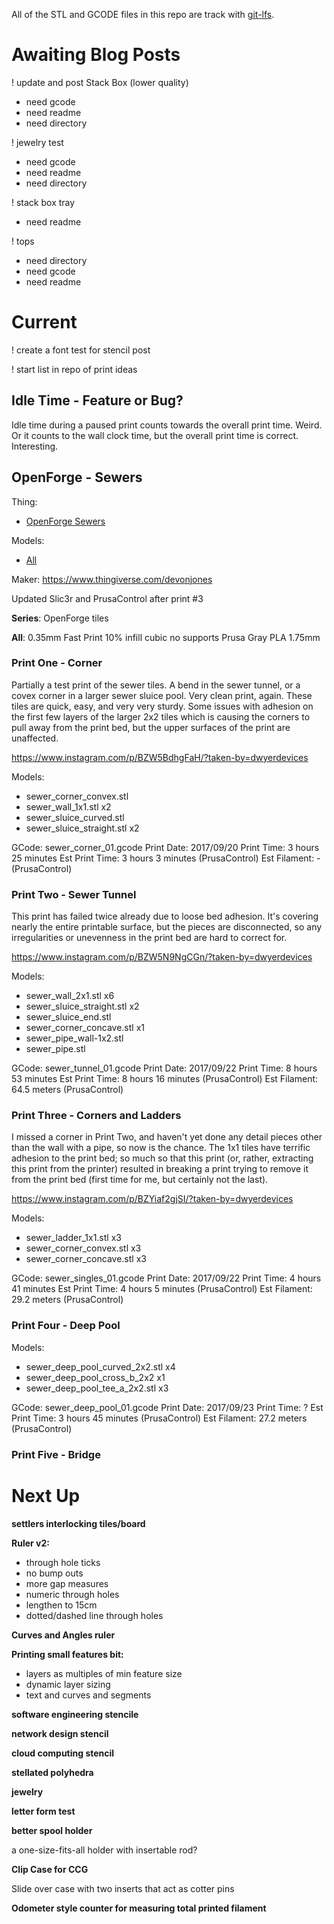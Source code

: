 All of the STL and GCODE files in this repo are track with [git-lfs](https://git-lfs.github.com).

# Awaiting Blog Posts

! update and post Stack Box (lower quality) 
 - need gcode
 - need readme
 - need directory


! jewelry test
 - need gcode
 - need readme
 - need directory
 
! stack box tray
 - need readme
 
! tops
 - need directory
 - need gcode
 - need readme


# Current

! create a font test for stencil post

! start list in repo of print ideas


## Idle Time - Feature or Bug? 

Idle time during a paused print counts towards the overall print time. Weird. Or it counts to the wall clock time, but the
overall print time is correct. Interesting.


## OpenForge - Sewers

Thing: 

 - [OpenForge Sewers](https://www.thingiverse.com/thing:922445)

 
Models: 

 - [All](https://www.thingiverse.com/thing:922445/zip)
 
Maker: https://www.thingiverse.com/devonjones


Updated Slic3r and PrusaControl after print #3

**Series**: OpenForge tiles

**All**:
0.35mm Fast Print
10% infill cubic
no supports
Prusa Gray PLA 1.75mm

### Print One - Corner

Partially a test print of the sewer tiles. A bend in the sewer tunnel, or a covex
corner in a larger sewer sluice pool. Very clean print, again. These tiles are quick,
easy, and very very sturdy. Some issues with adhesion on the first few layers of the
larger 2x2 tiles which is causing the corners to pull away from the print bed, but the
upper surfaces of the print are unaffected.

https://www.instagram.com/p/BZW5BdhgFaH/?taken-by=dwyerdevices

Models: 

 - sewer_corner_convex.stl
 - sewer_wall_1x1.stl x2
 - sewer_sluice_curved.stl
 - sewer_sluice_straight.stl x2

GCode: sewer_corner_01.gcode
Print Date: 2017/09/20
Print Time: 3 hours 25 minutes
Est Print Time: 3 hours 3 minutes (PrusaControl)
Est Filament: - (PrusaControl)

### Print Two - Sewer Tunnel

This print has failed twice already due to loose bed adhesion. It's covering nearly
the entire printable surface, but the pieces are disconnected, so any irregularities
or unevenness in the print bed are hard to correct for.

https://www.instagram.com/p/BZW5N9NgCGn/?taken-by=dwyerdevices

Models:

 - sewer_wall_2x1.stl x6
 - sewer_sluice_straight.stl x2
 - sewer_sluice_end.stl
 - sewer_corner_concave.stl x1
 - sewer_pipe_wall-1x2.stl
 - sewer_pipe.stl

GCode: sewer_tunnel_01.gcode
Print Date: 2017/09/22
Print Time: 8 hours 53 minutes
Est Print Time: 8 hours 16 minutes (PrusaControl)
Est Filament: 64.5 meters (PrusaControl)

### Print Three - Corners and Ladders

I missed a corner in Print Two, and haven't yet done any detail pieces other than the
wall with a pipe, so now is the chance. The 1x1 tiles have terrific adhesion to the
print bed; so much so that this print (or, rather, extracting this print from the
printer) resulted in breaking a print trying to remove it from the print bed (first time
for me, but certainly not the last).

https://www.instagram.com/p/BZYiaf2gjSI/?taken-by=dwyerdevices

Models:

 - sewer_ladder_1x1.stl x3
 - sewer_corner_convex.stl x3
 - sewer_corner_concave.stl x3

GCode: sewer_singles_01.gcode
Print Date: 2017/09/22
Print Time: 4 hours 41 minutes
Est Print Time: 4 hours 5 minutes (PrusaControl)
Est Filament: 29.2 meters (PrusaControl)

### Print Four - Deep Pool


Models:

 - sewer_deep_pool_curved_2x2.stl x4
 - sewer_deep_pool_cross_b_2x2 x1
 - sewer_deep_pool_tee_a_2x2.stl x3
 
GCode: sewer_deep_pool_01.gcode
Print Date: 2017/09/23
Print Time: ?
Est Print Time: 3 hours 45 minutes (PrusaControl)
Est Filament: 27.2 meters (PrusaControl)
 
### Print Five - Bridge





# Next Up


**settlers interlocking tiles/board**


**Ruler v2:**
- through hole ticks
- no bump outs
 - more gap measures
- numeric through holes
- lengthen to 15cm
- dotted/dashed line through holes

**Curves and Angles ruler**

**Printing small features bit:**
- layers as multiples of min feature size
- dynamic layer sizing
- text and curves and segments

**software engineering stencile**

**network design stencil**

**cloud computing stencil**

**stellated polyhedra**
 
**jewelry**

**letter form test**

**better spool holder**

 a one-size-fits-all holder with insertable rod?
 
**Clip Case for CCG**

Slide over case with two inserts that act as cotter pins

**Odometer style counter for measuring total printed filament**
